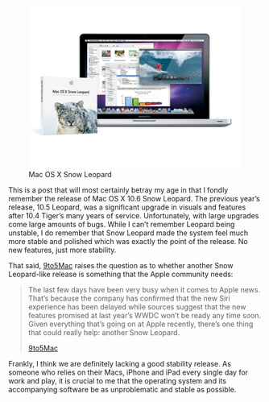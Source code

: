 <figure><img loading="lazy" decoding="async" src="apple-os-x-snow-leopard-box-macbook-pro-large-4289875999.jpg" alt="Mac OS X Snow Leopard"><figcaption>Mac OS X Snow Leopard</figcaption></figure>

This is a post that will most certainly betray my age in that I fondly remember the release of Mac OS X 10.6 Snow Leopard. The previous year’s release, 10.5 Leopard, was a significant upgrade in visuals and features after 10.4 Tiger’s many years of service. Unfortunately, with large upgrades come large amounts of bugs. While I can’t remember Leopard being unstable, I do remember that Snow Leopard made the system feel much more stable and polished which was exactly the point of the release. No new features, just more stability.

That said, [9to5Mac](https://9to5mac.com/2025/03/14/apple-needs-snow-leopard-software/) raises the question as to whether another Snow Leopard-like release is something that the Apple community needs:

> The last few days have been very busy when it comes to Apple news. That’s because the company has confirmed that the new Siri experience has been delayed while sources suggest that the new features promised at last year’s WWDC won’t be ready any time soon. Given everything that’s going on at Apple recently, there’s one thing that could really help: another Snow Leopard.
> 
> [9to5Mac](https://9to5mac.com/2025/03/14/apple-needs-snow-leopard-software/)

Frankly, I think we are definitely lacking a good stability release. As someone who relies on their Macs, iPhone and iPad every single day for work and play, it is crucial to me that the operating system and its accompanying software be as unproblematic and stable as possible.